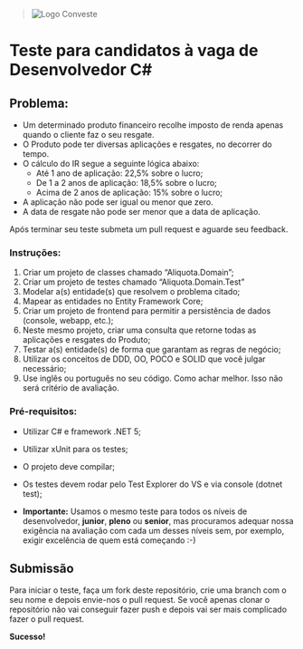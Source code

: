 > ![Logo Conveste](https://conveste.com.br/wp-content/uploads/2019/03/logo-conveste-55.png)

# Teste para candidatos à vaga de Desenvolvedor C#  


## Problema:

* Um determinado produto financeiro recolhe imposto de renda apenas quando o cliente faz o seu resgate.
* O Produto pode ter diversas aplicações e resgates, no decorrer do tempo.
* O cálculo do IR segue a seguinte lógica abaixo:
  * Até 1 ano de aplicação: 22,5% sobre o lucro;
  * De 1 a 2 anos de aplicação: 18,5% sobre o lucro;
  * Acima de 2 anos de aplicação: 15% sobre o lucro;
* A aplicação não pode ser igual ou menor que zero.
* A data de resgate não pode ser menor que a data de aplicação.

Após terminar seu teste submeta um pull request e aguarde seu feedback.

### Instruções:

1. Criar um projeto de classes chamado “Aliquota.Domain”;
2. Criar um projeto de testes chamado “Aliquota.Domain.Test”
3. Modelar a(s) entidade(s) que resolvem o problema citado;
4. Mapear as entidades no Entity Framework Core;
5. Criar um projeto de frontend para permitir a persistência de dados (console, webapp, etc.);
6. Neste mesmo projeto, criar uma consulta que retorne todas as aplicações e resgates do Produto;
7. Testar a(s) entidade(s) de forma que garantam as regras de negócio;
8. Utilizar os conceitos de DDD, OO, POCO e SOLID que você julgar necessário;
9. Use inglês ou português no seu código. Como achar melhor. Isso não será critério de avaliação.

### Pré-requisitos:

* Utilizar C# e framework .NET 5;
* Utilizar xUnit para os testes;
* O projeto deve compilar;
* Os testes devem rodar pelo Test Explorer do VS e via console (dotnet test);

* **Importante:** Usamos o mesmo teste para todos os níveis de desenvolvedor, **junior**, **pleno** ou **senior**, mas procuramos adequar nossa exigência na avaliação com cada um desses níveis sem, por exemplo, exigir excelência de quem está começando :-)

## Submissão

Para iniciar o teste, faça um fork deste repositório, crie uma branch com o seu nome e depois envie-nos o pull request.
Se você apenas clonar o repositório não vai conseguir fazer push e depois vai ser mais complicado fazer o pull request.

**Sucesso!**
